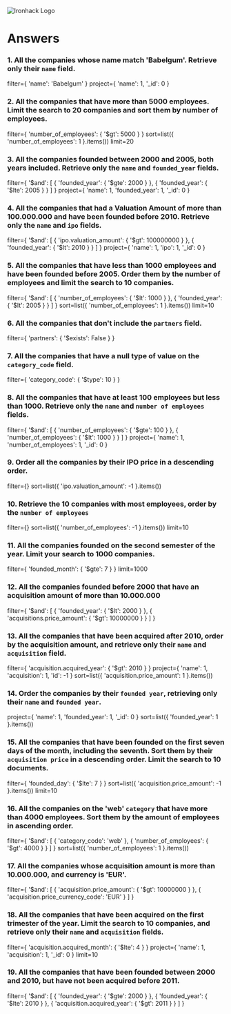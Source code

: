 ![Ironhack Logo](https://i.imgur.com/1QgrNNw.png)

# Answers

### 1. All the companies whose name match 'Babelgum'. Retrieve only their `name` field.

filter={
    'name': 'Babelgum'
}
project={
    'name': 1, 
    '_id': 0
}

### 2. All the companies that have more than 5000 employees. Limit the search to 20 companies and sort them by **number of employees**.

filter={
    'number_of_employees': {
        '$gt': 5000
    }
}
sort=list({
    'number_of_employees': 1
}.items())
limit=20

### 3. All the companies founded between 2000 and 2005, both years included. Retrieve only the `name` and `founded_year` fields.

filter={
    '$and': [
        {
            'founded_year': {
                '$gte': 2000
            }
        }, {
            'founded_year': {
                '$lte': 2005
            }
        }
    ]
}
project={
    'name': 1, 
    'founded_year': 1, 
    '_id': 0
}

### 4. All the companies that had a Valuation Amount of more than 100.000.000 and have been founded before 2010. Retrieve only the `name` and `ipo` fields.

filter={
    '$and': [
        {
            'ipo.valuation_amount': {
                '$gt': 100000000
            }
        }, {
            'founded_year': {
                '$lt': 2010
            }
        }
    ]
}
project={
    'name': 1, 
    'ipo': 1, 
    '_id': 0
}

### 5. All the companies that have less than 1000 employees and have been founded before 2005. Order them by the number of employees and limit the search to 10 companies.

filter={
    '$and': [
        {
            'number_of_employees': {
                '$lt': 1000
            }
        }, {
            'founded_year': {
                '$lt': 2005
            }
        }
    ]
}
sort=list({
    'number_of_employees': 1
}.items())
limit=10

### 6. All the companies that don't include the `partners` field.

filter={
    'partners': {
        '$exists': False
    }
}

### 7. All the companies that have a null type of value on the `category_code` field.

filter={
    'category_code': {
        '$type': 10
    }
}

### 8. All the companies that have at least 100 employees but less than 1000. Retrieve only the `name` and `number of employees` fields.

filter={
    '$and': [
        {
            'number_of_employees': {
                '$gte': 100
            }
        }, {
            'number_of_employees': {
                '$lt': 1000
            }
        }
    ]
}
project={
    'name': 1, 
    'number_of_employees': 1, 
    '_id': 0
}

### 9. Order all the companies by their IPO price in a descending order.

filter={}
sort=list({
    'ipo.valuation_amount': -1
}.items())

### 10. Retrieve the 10 companies with most employees, order by the `number of employees`

filter={}
sort=list({
    'number_of_employees': -1
}.items())
limit=10


### 11. All the companies founded on the second semester of the year. Limit your search to 1000 companies.

filter={
    'founded_month': {
        '$gte': 7
    }
}
limit=1000

### 12. All the companies founded before 2000 that have an acquisition amount of more than 10.000.000

filter={
    '$and': [
        {
            'founded_year': {
                '$lt': 2000
            }
        }, {
            'acquisitions.price_amount': {
                '$gt': 10000000
            }
        }
    ]
}

### 13. All the companies that have been acquired after 2010, order by the acquisition amount, and retrieve only their `name` and `acquisition` field.

filter={
    'acquisition.acquired_year': {
        '$gt': 2010
    }
}
project={
    'name': 1, 
    'acquisition': 1, 
    'id': -1
}
sort=list({
    'acquisition.price_amount': 1
}.items())


### 14. Order the companies by their `founded year`, retrieving only their `name` and `founded year`.

project={
    'name': 1, 
    'founded_year': 1, 
    '_id': 0
}
sort=list({
    'founded_year': 1
}.items())

### 15. All the companies that have been founded on the first seven days of the month, including the seventh. Sort them by their `acquisition price` in a descending order. Limit the search to 10 documents.

filter={
    'founded_day': {
        '$lte': 7
    }
}
sort=list({
    'acquisition.price_amount': -1
}.items())
limit=10

### 16. All the companies on the 'web' `category` that have more than 4000 employees. Sort them by the amount of employees in ascending order.

filter={
    '$and': [
        {
            'category_code': 'web'
        }, {
            'number_of_employees': {
                '$gt': 4000
            }
        }
    ]
}
sort=list({
    'number_of_employees': 1
}.items())

### 17. All the companies whose acquisition amount is more than 10.000.000, and currency is 'EUR'.

filter={
    '$and': [
        {
            'acquisition.price_amount': {
                '$gt': 10000000
            }
        }, {
            'acquisition.price_currency_code': 'EUR'
        }
    ]
}


### 18. All the companies that have been acquired on the first trimester of the year. Limit the search to 10 companies, and retrieve only their `name` and `acquisition` fields.

filter={
    'acquisition.acquired_month': {
        '$lte': 4
    }
}
project={
    'name': 1, 
    'acquisition': 1, 
    '_id': 0
}
limit=10

### 19. All the companies that have been founded between 2000 and 2010, but have not been acquired before 2011.

filter={
    '$and': [
        {
            'founded_year': {
                '$gte': 2000
            }
        }, {
            'founded_year': {
                '$lte': 2010
            }
        }, {
            'acquisition.acquired_year': {
                '$gt': 2011
            }
        }
    ]
}
